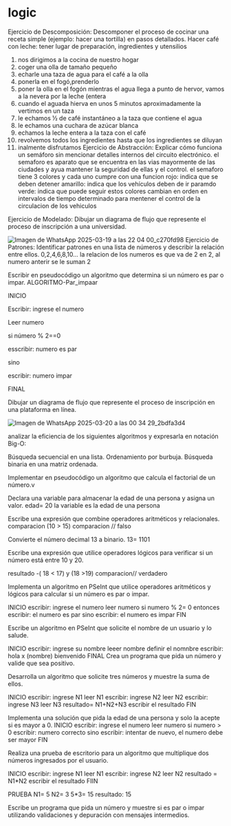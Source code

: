 # logic
Ejercicio de Descomposición: Descomponer el proceso de cocinar una receta simple (ejemplo: hacer una tortilla) en pasos detallados.
Hacer café con leche:
tener lugar de preparación, ingredientes y utensilios
1) nos dirigimos a la cocina de nuestro hogar
2) coger una olla de tamaño pequeño 
3) echarle una taza de agua para el café a la olla 
4) ponerla en el fogó,prenderlo 
5) poner la olla en el fogón 
mientras el agua llega a punto de hervor, vamos a la nevera por la leche (entera
6) cuando el aguada hierva en unos 5 minutos aproximadamente la vertimos en un taza 
7) le echamos ½ de café instantáneo a la taza que contiene el agua
8) le echamos una cuchara de azúcar blanca 
9) echamos la leche entera a la taza con el café
10) revolvemos todos los ingredientes hasta que los ingredientes se diluyan 
11) inalmente disfrutamos 
Ejercicio de Abstracción: Explicar cómo funciona un semáforo sin mencionar detalles internos del circuito electrónico.
el semaforo es aparato que se encuentra en las vias mayormente de las ciudades y ayua mantener la seguridad de ellas y el control. el semaforo tiene 3 colores y cada uno cumpre con una funcion
rojo: indica que se deben detener
amarillo: indica que los vehículos deben de ir paramdo
verde: indica que puede seguir
estos colores cambian en orden en intervalos de tiempo determinado para mentener el control de la circulacion de los vehiculos 

Ejercicio de Modelado: Dibujar un diagrama de flujo que represente el proceso de inscripción a una universidad.

![Imagen de WhatsApp 2025-03-19 a las 22 04 00_c270fd98](https://github.com/user-attachments/assets/f2257b13-1ee2-400f-91b3-f7f9bb9e542b)
Ejercicio de Patrones: Identificar patrones en una lista de números y describir la relación entre ellos.
0,2,4,6,8,10...
la relacion de los numeros es que va de 2 en 2, al numero anterir se le suman 2

Escribir en pseudocódigo un algoritmo que determina si un número es par o impar.
ALGORITMO-Par_impaar

INICIO

  Escribir: ingrese el numero
  
  
  Leer numero 
  
  si número % 2==0
 
  
  esscribir: numero es par
  
  sino
  
  escribir:  numero impar

FINAL
  
Dibujar un diagrama de flujo que represente el proceso de inscripción en una plataforma en línea.

![Imagen de WhatsApp 2025-03-20 a las 00 34 29_2bdfa3d4](https://github.com/user-attachments/assets/9abe7759-db06-495d-912f-01cad989d300)

analizar la eficiencia de los siguientes algoritmos y expresarla en notación Big-O:

Búsqueda secuencial en una lista.
Ordenamiento por burbuja.
Búsqueda binaria en una matriz ordenada.

Implementar en pseudocódigo un algoritmo que calcula el factorial de un número.v 

Declara una variable para almacenar la edad de una persona y asigna un valor. 
edad= 20 la variable es la edad de una persona 

Escribe una expresión que combine operadores aritméticos y relacionales.
comparacion (10 > 15) comparacion // falso 

Convierte el número decimal 13 a binario.
13= 1101

Escribe una expresión que utilice operadores lógicos para verificar si un número está entre 10 y 20.

resultado -( 18 < 17) y (18 >19) comparacion// verdadero 

Implementa un algoritmo en PSeInt que utilice operadores aritméticos y lógicos para calcular si un número es par o impar.


INICIO
  escribir: ingrese el numero 
  leer numero 
  si numero % 2= 0 entonces 
  escribir: el numero es par 
  sino
  escribir: el numero es impar
FIN 

Escribe un algoritmo en PSeInt que solicite el nombre de un usuario y lo salude.


INICIO
  escribir: ingrese su nombre 
  leeer nombre
  definir el nomnbre 
  escribir: hola x (nombre) bienvenido 
FINAL
Crea un programa que pida un número y valide que sea positivo.


Desarrolla un algoritmo que solicite tres números y muestre la suma de ellos.


INICIO
  escribir: ingrese N1 
  leer N1
  escribir: ingrese N2
  leer N2 
  escribir: ingrese N3
  leer N3 
  resultado= N1+N2+N3
  escribir el resultado
FIN 

Implementa una solución que pida la edad de una persona y solo la acepte si es mayor a 0.
INICIO
  escribir: ingrese el numero
  leer numero
  si numero > 0
  escribir: numero correcto 
  sino
  escribir: intentar de nuevo, el numero debe ser mayor
FIN

  
Realiza una prueba de escritorio para un algoritmo que multiplique dos números ingresados por el usuario.


INICIO
  escribir: ingrese N1 
  leer N1
  escribir: ingrese N2
  leer N2 
  resultado = N1*N2 
  escribir el resultado
FIIN 

PRUEBA 
N1= 5 
N2= 3 
5*3= 15
resultado: 15 


Escribe un programa que pida un número y muestre si es par o impar utilizando validaciones y depuración con mensajes intermedios.
  
